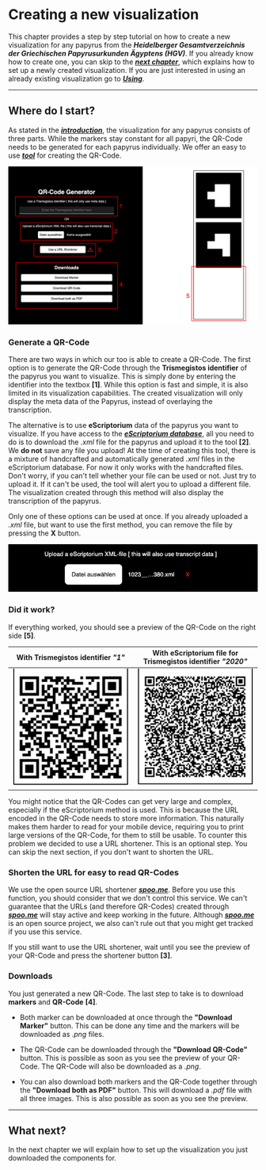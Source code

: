 # Creating a new visualization

This chapter provides a step by step tutorial on how to create a new visualization for any papyrus from the ***Heidelberger Gesamtverzeichnis der Griechischen Papyrusurkunden Ägyptens (HGV)***. If you already know how to create one, you can skip to the ***[next chapter](SetUp)***, which explains how to set up a newly created visualization.
If you are just interested in using an already existing visualization go to ***[Using](Using)***.

---

## Where do I start?

As stated in the ***[introduction](Introduction)***, the visualization for any papyrus consists of three parts. While the markers stay constant for all papyri, the QR-Code needs to be generated for each papyrus individually. We offer an easy to use ***[tool](https://thorsten-trinkaus.github.io/PapyriAR/QR-Generator)*** for creating the QR-Code.

![QR-Generator](../../static/img/qrgen1.png)

### Generate a QR-Code

There are two ways in which our too is able to create a QR-Code. The first option is to generate the QR-Code through the **Trismegistos identifier** of the papyrus you want to visualize. This is simply done by entering the identifier into the textbox **[<text class="redText">1</text>]**. While this option is fast and simple, it is also limited in its visualization capabilities. The created visualization will only display the meta data of the Papyrus, instead of overlaying the transcription.

The alternative is to use **eScriptorium** data of the papyrus you want to visualize. If you have access to the ***[eScriptorium database](https://serv50.ub.uni-heidelberg.de/)***, all you need to do is to download the *.xml* file for the papyrus and upload it to the tool **[<text class="redText">2</text>]**. We **do not** save any file you upload! At the time of creating this tool, there is a mixture of handcrafted and automatically generated *.xml* files in the eScriptorium database. For now it only works with the handcrafted files. Don't worry, if you can't tell whether your file can be used or not. Just try to upload it. If it can't be used, the tool will alert you to upload a different file. The visualization created through this method will also display the transcription of the papyrus.

Only one of these options can be used at once. If you already uploaded a *.xml* file, but want to use the first method, you can remove the file by pressing the **<text class="redText">X</text>** button.

![removeBtn](../../static/img/qrgen4.png)

### Did it work?

If everything worked, you should see a preview of the QR-Code on the right side **[<text class="redText">5</text>]**.

With Trismegistos identifier ***"1"***                          | With eScriptorium file for Trismegistos identifier ***"2020"***
:------------------------------------------------------------:|:------------------------------------------------------------:
![QR-Code1](../../static/img/qrgen2.png)                      | ![QR-Code2](../../static/img/qrgen3.png)

You might notice that the QR-Codes can get very large and complex, especially if the eScriptorium method is used. This is because the URL encoded in the QR-Code needs to store more information. This naturally makes them harder to read for your mobile device, requiring you to print large versions of the QR-Code, for them to still be usable. To counter this problem we decided to use a URL shortener. This is an optional step. You can skip the next section, if you don't want to shorten the URL.

### Shorten the URL for easy to read QR-Codes

We use the open source URL shortener ***[spoo.me](https://spoo.me)***. Before you use this function, you should consider that we don't control this service. We can't guarantee that the URLs (and therefore QR-Codes) created through ***[spoo.me](https://spoo.me)*** will stay active and keep working in the future. Although ***[spoo.me](https://spoo.me)*** is an open source project, we also can't rule out that you might get tracked if you use this service.

If you still want to use the URL shortener, wait until you see the preview of your QR-Code and press the shortener button **[<text class="redText">3</text>]**.

### Downloads

You just generated a new QR-Code. The last step to take is to download **markers** and **QR-Code** **[<text class="redText">4</text>]**.

- Both marker can be downloaded at once through
the **"Download Marker"** button. This can be done any time and the markers will be downloaded as *.png* files.

- The QR-Code can be downloaded through the **"Download QR-Code"** button. This is possible as soon as you see the preview of your QR-Code. The QR-Code will also be downloaded as a *.png*.

- You can also download both markers and the QR-Code together through the **"Download both as PDF"** button. This will download a *.pdf* file with all three images. This is also possible as soon as you see the preview.

---

## What next?

In the next chapter we will explain how to set up the visualization you just downloaded the components for.